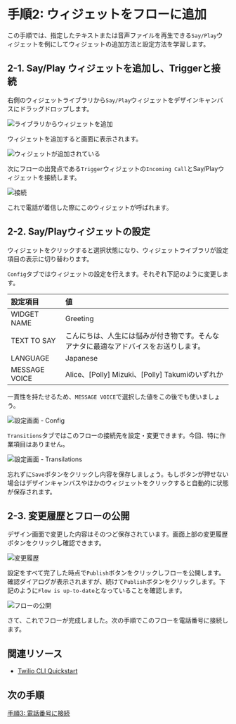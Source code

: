 #  手順2: ウィジェットをフローに追加

この手順では、指定したテキストまたは音声ファイルを再生できる`Say/Play`ウィジェットを例にしてウィジェットの追加方法と設定方法を学習します。


## 2-1. Say/Play ウィジェットを追加し、Triggerと接続

右側のウィジェットライブラリから`Say/Play`ウィジェットをデザインキャンバスにドラッグドロップします。

![ライブラリからウィジェットを追加](../assets/01-Widget-Library.png)

ウィジェットを追加すると画面に表示されます。

![ウィジェットが追加されている](../assets/01-Say-Play-Widget.png)

次にフローの出発点である`Trigger`ウィジェットの`Incoming Call`とSay/Playウィジェットを接続します。

![接続](../assets/01-Say-Transition.png)

これで電話が着信した際にこのウィジェットが呼ばれます。


## 2-2. Say/Playウィジェットの設定

ウィジェットをクリックすると選択状態になり、ウィジェットライブラリが設定項目の表示に切り替わります。

`Config`タブではウィジェットの設定を行えます。それぞれ下記のように変更します。

|設定項目|値|
|:----|:----|
|WIDGET NAME| Greeting |
|TEXT TO SAY| こんにちは、人生には悩みが付き物です。そんなアナタに最適なアドバイスをお送りします。|
|LANGUAGE|Japanese|
|MESSAGE VOICE| Alice、\[Polly\] Mizuki、\[Polly\] Takumiのいずれか|

一貫性を持たせるため、`MESSAGE VOICE`で選択した値をこの後でも使いましょう。

![設定画面 - Config](../assets/01-Config-Say.png)

`Transitions`タブではこのフローの接続先を設定・変更できます。今回、特に作業項目はありません。

![設定画面 - Transilations](../assets/01-Transition-Say.png)

忘れずに`Save`ボタンをクリックし内容を保存しましょう。もしボタンが押せない場合はデザインキャンバスやほかのウィジェットをクリックすると自動的に状態が保存されます。

## 2-3. 変更履歴とフローの公開

デザイン画面で変更した内容はそのつど保存されています。画面上部の変更履歴ボタンをクリックし確認できます。

![変更履歴](../assets/01-Changelog.png)

設定をすべて完了した時点で`Publish`ボタンをクリックしフローを公開します。確認ダイアログが表示されますが、続けて`Publish`ボタンをクリックします。下記のように`Flow is up-to-date`となっていることを確認します。

![フローの公開](../assets/01-Flow-Publish.png)

さて、これでフローが完成しました。次の手順でこのフローを電話番号に接続します。

## 関連リソース

- [Twilio CLI Quickstart](https://www.twilio.com/docs/twilio-cli/quickstart)


## 次の手順
[手順3: 電話番号に接続](03-Connect-Flow-To-Phone-Number.md)
